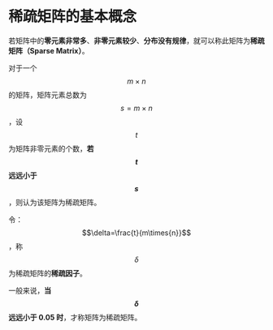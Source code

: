 # 稀疏矩阵的基本概念

若矩阵中的**零元素非常多**、**非零元素较少**、**分布没有规律**，就可以称此矩阵为**稀疏矩阵（Sparse Matrix）**。

对于一个 $$m{\times}n$$ 的矩阵，矩阵元素总数为 $$s=m{\times}n$$，设 $$t$$ 为矩阵非零元素的个数，**若 $$t$$ 远远小于 $$s$$**，则认为该矩阵为稀疏矩阵。

令：$$\delta=\frac{t}{m\times{n}}$$，称 $${\delta}$$ 为稀疏矩阵的**稀疏因子**。

一般来说，**当 $${\delta}$$ 远远小于 0.05 时**，才称矩阵为稀疏矩阵。
